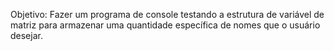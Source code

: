 Objetivo: Fazer um programa de console testando a estrutura de variável de matriz para armazenar uma quantidade específica de nomes que o usuário desejar.

